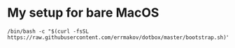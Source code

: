 # My setup for bare MacOS

```
/bin/bash -c "$(curl -fsSL https://raw.githubusercontent.com/errmakov/dotbox/master/bootstrap.sh)"
```

